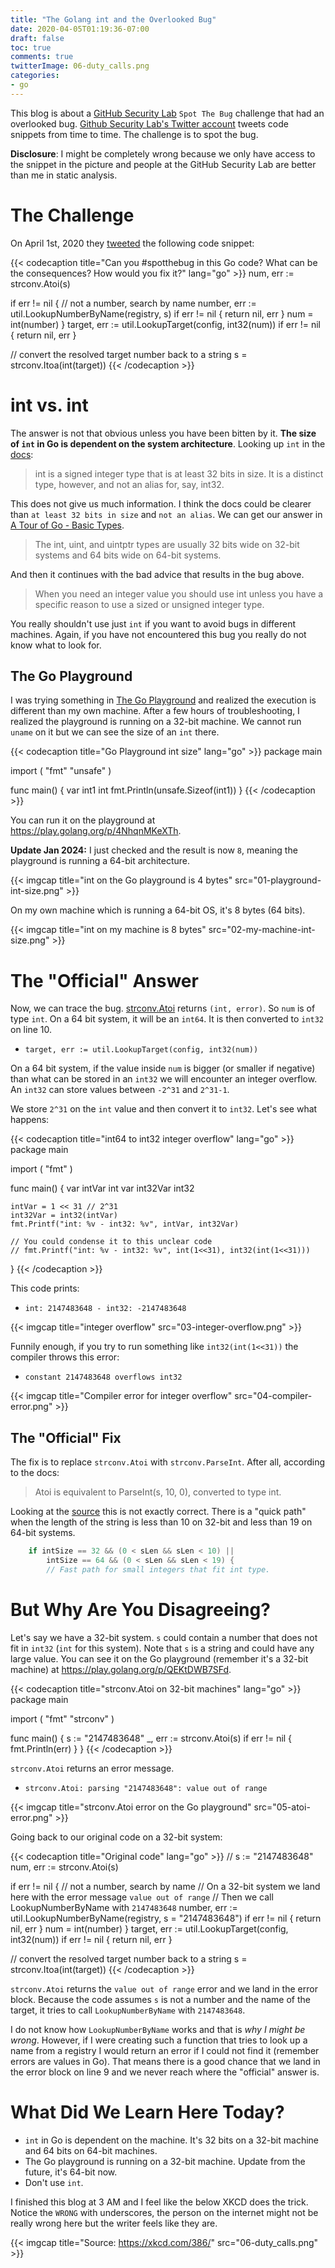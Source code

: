 ```yaml
---
title: "The Golang int and the Overlooked Bug"
date: 2020-04-05T01:19:36-07:00
draft: false
toc: true
comments: true
twitterImage: 06-duty_calls.png
categories:
- go
---
```


This blog is about a [GitHub Security Lab][ghseclab-web] `Spot The Bug`
challenge that had an overlooked bug. [Github Security Lab's Twitter account][ghseclab-twitter]
tweets code snippets from time to time. The challenge is to spot the bug.

**Disclosure**: I might be completely wrong because we only have access to the
snippet in the picture and people at the GitHub Security Lab are better than me
in static analysis.

[ghseclab-web]: https://securitylab.github.com/
[ghseclab-twitter]: https://twitter.com/GHSecurityLab

<!--more-->

# The Challenge
On April 1st, 2020 they [tweeted][bug-tweet] the following code snippet:

{{< codecaption title="Can you #spotthebug in this Go code? What can be the consequences? How would you fix it?" lang="go" >}}
num, err := strconv.Atoi(s)

if err != nil { // not a number, search by name
    number, err := util.LookupNumberByName(registry, s)
    if err != nil {
        return nil, err
    }
    num = int(number)
}
target, err := util.LookupTarget(config, int32(num))
if err != nil {
    return nil, err
}

// convert the resolved target number back to a string
s = strconv.Itoa(int(target))
{{< /codecaption >}}

# int vs. int
The answer is not that obvious unless you have been bitten by it.
**The size of `int` in Go is dependent on the system architecture**. Looking up
`int` in the [docs][int-doc]:

> int is a signed integer type that is at least 32 bits in size. It is a
> distinct type, however, and not an alias for, say, int32.

This does not give us much information. I think the docs could be clearer than
`at least 32 bits in size` and `not an alias`. We can get our answer in [A Tour
of Go - Basic Types][tour-of-go-11].

> The int, uint, and uintptr types are usually 32 bits wide on 32-bit systems
> and 64 bits wide on 64-bit systems.

And then it continues with the bad advice that results in the bug above.

> When you need an integer value you should use int unless you have a specific
> reason to use a sized or unsigned integer type.

You really shouldn't use just `int` if you want to avoid bugs in different
machines. Again, if you have not encountered this bug you really do not know
what to look for.

## The Go Playground
I was trying something in [The Go Playground][go-playground] and realized the
execution is different than my own machine. After a few hours of
troubleshooting, I realized the playground is running on a 32-bit machine. We
cannot run `uname` on it but we can see the size of an `int` there.

{{< codecaption title="Go Playground int size" lang="go" >}}
package main

import (
	"fmt"
	"unsafe"
)

func main() {
	var int1 int
	fmt.Println(unsafe.Sizeof(int1))
}
{{< /codecaption >}}

You can run it on the playground at https://play.golang.org/p/4NhqnMKeXTh.

**Update Jan 2024:** I just checked and the result is now `8`, meaning the
playground is running a 64-bit architecture.

{{< imgcap title="int on the Go playground is 4 bytes" src="01-playground-int-size.png" >}}

On my own machine which is running a 64-bit OS, it's 8 bytes (64 bits).

{{< imgcap title="int on my machine is 8 bytes" src="02-my-machine-int-size.png" >}}

# The "Official" Answer
Now, we can trace the bug. [strconv.Atoi][strconv.atoi] returns `(int, error)`.
So `num` is of type `int`. On a 64 bit system, it will be an `int64`. It is then
converted to `int32` on line 10.

* `target, err := util.LookupTarget(config, int32(num))`

On a 64 bit system, if the value inside `num` is bigger (or smaller if negative)
than what can be stored in an `int32` we will encounter an integer overflow. An
`int32` can store values between `-2^31` and `2^31-1`.

We store `2^31` on the `int` value and then convert it to `int32`. Let's see
what happens:

{{< codecaption title="int64 to int32 integer overflow" lang="go" >}}
package main

import (
	"fmt"
)

func main() {
	var intVar int
	var int32Var int32

	intVar = 1 << 31 // 2^31
	int32Var = int32(intVar)
	fmt.Printf("int: %v - int32: %v", intVar, int32Var)

    // You could condense it to this unclear code
	// fmt.Printf("int: %v - int32: %v", int(1<<31), int32(int(1<<31)))
}
{{< /codecaption >}}

This code prints:

* `int: 2147483648 - int32: -2147483648`

{{< imgcap title="integer overflow" src="03-integer-overflow.png" >}}

Funnily enough, if you try to run something like `int32(int(1<<31))` the compiler
throws this error:

* `constant 2147483648 overflows int32`

{{< imgcap title="Compiler error for integer overflow" src="04-compiler-error.png" >}}

## The "Official" Fix
The fix is to replace `strconv.Atoi` with `strconv.ParseInt`. After all,
according to the docs:

> Atoi is equivalent to ParseInt(s, 10, 0), converted to type int.

Looking at the [source][atoi-source] this is not exactly correct. There is a
"quick path" when the length of the string is less than 10 on 32-bit and less
than 19 on 64-bit systems.

```go
	if intSize == 32 && (0 < sLen && sLen < 10) ||
		intSize == 64 && (0 < sLen && sLen < 19) {
        // Fast path for small integers that fit int type.
```

# But Why Are You Disagreeing?
Let's say we have a 32-bit system. `s` could contain a number that does not fit
in `int32` (`int` for this system). Note that `s` is a string and could have any
large value. You can see it on the Go playground (remember it's a 32-bit
machine) at https://play.golang.org/p/QEKtDWB7SFd.

{{< codecaption title="strconv.Atoi on 32-bit machines" lang="go" >}}
package main

import (
	"fmt"
	"strconv"
)

func main() {
	s := "2147483648"
	_, err := strconv.Atoi(s)
	if err != nil {
		fmt.Println(err)
	}
}
{{< /codecaption >}}

`strconv.Atoi` returns an error message.

* `strconv.Atoi: parsing "2147483648": value out of range`

{{< imgcap title="strconv.Atoi error on the Go playground" src="05-atoi-error.png" >}}

Going back to our original code on a 32-bit system:

{{< codecaption title="Original code" lang="go" >}}
// s := "2147483648"
num, err := strconv.Atoi(s)

if err != nil { // not a number, search by name
    // On a 32-bit system we land here with the error message `value out of range`
    // Then we call LookupNumberByName with `2147483648`
    number, err := util.LookupNumberByName(registry, s = "2147483648")
    if err != nil {
        return nil, err
    }
    num = int(number)
}
target, err := util.LookupTarget(config, int32(num))
if err != nil {
    return nil, err
}

// convert the resolved target number back to a string
s = strconv.Itoa(int(target))
{{< /codecaption >}}

`strconv.Atoi` returns the `value out of range` error and we land in the error
block. Because the code assumes `s` is not a number and the name of the target,
it tries to call `LookupNumberByName` with `2147483648`.

I do not know how `LookupNumberByName` works and that is *why I might be wrong*.
However, if I were creating such a function that tries to look up a name from a
registry I would return an error if I could not find it (remember errors are
values in Go). That means there is a good chance that we land in the error block
on line 9 and we never reach where the "official" answer is.

# What Did We Learn Here Today?

* `int` in Go is dependent on the machine. It's 32 bits on a 32-bit machine and
  64 bits on 64-bit machines.
* The Go playground is running on a 32-bit machine. Update from the future, it's
  64-bit now.
* Don't use `int`.

I finished this blog at 3 AM and I feel like the below XKCD does the trick.
Notice the `WRONG` with underscores, the person on the internet might not be
really wrong here but the writer feels like they are.

{{< imgcap title="Source: https://xkcd.com/386/" src="06-duty_calls.png" >}}

<!-- Links -->
[bug-tweet]: https://twitter.com/GHSecurityLab/status/1245501198628614144
[int-doc]: https://golang.org/pkg/builtin/#int
[tour-of-go-11]: https://tour.golang.org/basics/11
[go-playground]: https://play.golang.org/
[strconv.atoi]: https://golang.org/pkg/strconv/#Atoi
[atoi-source]: https://golang.org/src/strconv/atoi.go?s=5654:5686#L214
